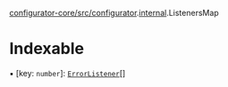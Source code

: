 [configurator-core/src/configurator](../modules/configurator_core_src_configurator.md).[internal](../modules/configurator_core_src_configurator._internal_.md).ListenersMap

# Indexable

▪ [key: `number`]: [`ErrorListener`](../modules/configurator_core_src_configurator._internal_.md#errorlistener)[]
